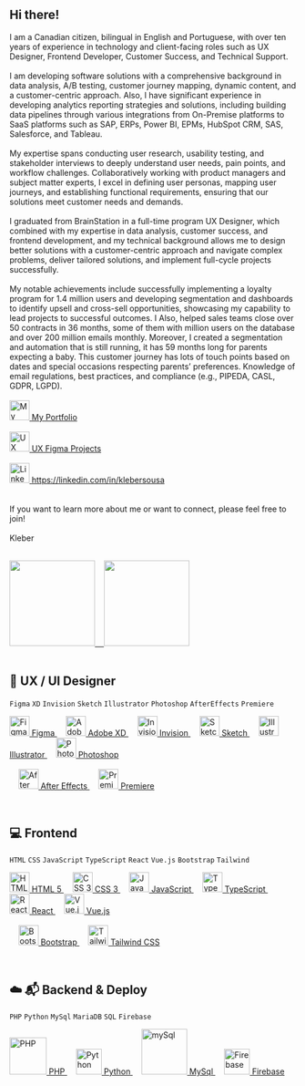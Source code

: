 ## Hi there!
I am a Canadian citizen, bilingual in English and Portuguese, with over ten years of experience in technology and client-facing roles such as UX Designer, Frontend Developer, Customer Success, and Technical Support.
<br />
<br />
I am developing software solutions with a comprehensive background in data analysis, A/B testing, customer journey mapping, dynamic content, and a customer-centric approach. Also, I have significant experience in developing analytics reporting strategies and solutions, including building data pipelines through various integrations from On-Premise platforms to SaaS platforms such as SAP, ERPs, Power BI, EPMs, HubSpot CRM, SAS, Salesforce, and Tableau.
<br />
<br />
My expertise spans conducting user research, usability testing, and stakeholder interviews to deeply understand user needs, pain points, and workflow challenges. Collaboratively working with product managers and subject matter experts, I excel in defining user personas, mapping user journeys, and establishing functional requirements, ensuring that our solutions meet customer needs and demands.
<br />
<br />
I graduated from BrainStation in a full-time program UX Designer, which combined with my expertise in data analysis, customer success, and frontend development, and my technical background allows me to design better solutions with a customer-centric approach and navigate complex problems, deliver tailored solutions, and implement full-cycle projects successfully.
<br />
<br />
My notable achievements include successfully implementing a loyalty program for 1.4 million users and developing segmentation and dashboards to identify upsell and cross-sell opportunities, showcasing my capability to lead projects to successful outcomes. I Also, helped sales teams close over 50 contracts in 36 months, some of them with million users on the database and over 200 million emails monthly. Moreover, I created a segmentation and automation that is still running, it has 59 months long for parents expecting a baby. This customer journey has lots of touch points based on dates and special occasions respecting parents’ preferences. Knowledge of email regulations, best practices, and compliance (e.g., PIPEDA, CASL, GDPR, LGPD).
<br />
<br />
  <a href="https://kbsousa-portfolio.web.app" target="_blank" rel="noreferrer">
    <img src="https://www.svgrepo.com/show/267862/portfolio.svg" alt="My Portfolio" title="My Portfolio" height="35"/> My Portfolio
  </a>
<br />
<br />
  <a href="https://github.com/kleber-smartdev/UX-Projects-Figma" target="_blank" rel="noreferrer">
    <img src="https://www.svgrepo.com/show/452202/figma.svg" alt="UX Figma Projects" title="UX Figma Projects" height="35"/> UX Figma Projects
  </a>
<br />
<br />
  <a href="https://linkedin.com/in/klebersousa" target="_blank" rel="noreferrer">
    <img src="https://www.svgrepo.com/show/448234/linkedin.svg" alt="Linkedin" title="Linkedin" height="35"/> https://linkedin.com/in/klebersousa
  </a>
<br />
<br />
<br />
If you want to learn more about me or want to connect, please feel free to join!
<br />
<br />
Kleber
<br />
<br />
<div>
  <a href="https://linkedin.com/in/klebersousa" target="_blank" rel="noreferrer">
  <img height="150em" src="https://github-readme-stats.vercel.app/api?username=kleber-smartdev&show_icons=true&theme=dark&include_all_commits=true&count_private=true"/>&nbsp;&nbsp;&nbsp;
  <img height="150em" src="https://github-readme-stats.vercel.app/api/top-langs/?username=kleber-smartdev&layout=compact&langs_count=7&theme=dark"/>
  </a>
</div>
<br />

## 📱 UX / UI Designer
```Figma``` ```XD``` ```Invision``` ```Sketch``` ```Illustrator``` ```Photoshop``` ```AfterEffects``` ```Premiere``` 
<p align="left"> 
  <a href="https://figma.com" target="_blank" rel="noreferrer">
    <img src="https://www.svgrepo.com/show/452202/figma.svg" alt="Figma" title="Figma" height="35"/> Figma
  </a>
  &nbsp;&nbsp;&nbsp;
  <a href="https://adobe.com/products/xd.html" target="_blank" rel="noreferrer">
    <img src="https://www.svgrepo.com/show/452151/adobe-xd.svg" alt="Adobe XD" title="Adobe XD" height="35"/> Adobe XD
  </a>
  &nbsp;&nbsp;&nbsp;
  <a href="https://invisionapp.com" target="_blank" rel="noreferrer">
    <img src="https://www.svgrepo.com/show/416512/creative-designer-invision.svg" alt="Invision" title="Invision" height="35"/> Invision
  </a>
  &nbsp;&nbsp;&nbsp;
  <a href="https://sketch.com" target="_blank" rel="noreferrer">
    <img src="https://www.svgrepo.com/show/354349/sketch.svg" alt="Sketch" title="Sketch" height="35"/> Sketch
  </a>
  &nbsp;&nbsp;&nbsp;
  <a href="https://adobe.com/in/products/illustrator.html" target="_blank" rel="noreferrer">
    <img src="https://www.svgrepo.com/show/41688/illustrator.svg" alt="Illustrator" title="Illustrator" height="35"/> Illustrator
  </a>
  &nbsp;&nbsp;&nbsp;
  <a href="https://adobe.com/in/products/photoshop.html" target="_blank" rel="noreferrer">
    <img src="https://www.svgrepo.com/show/373968/photoshop.svg" alt="Photoshop" title="Photoshop" height="35"/> Photoshop
  </a>
  <br />
  <br />
   &nbsp;&nbsp;&nbsp;
  <a href="https://adobe.com/in/products/aftereffects.html" target="_blank" rel="noreferrer">
    <img src="https://www.svgrepo.com/show/29736/after-effects.svg" alt="After Effects" title="After Effects" height="35"/> After Effects
  </a>
   &nbsp;&nbsp;&nbsp;
  <a href="https://www.adobe.com/in/products/premiere.html" target="_blank" rel="noreferrer">
    <img src="https://www.svgrepo.com/show/303185/premiere-cc-logo.svg" alt="Premiere" title="Premiere" height="35"/> Premiere
  </a>
</p>
<br />

## 💻 Frontend
```HTML``` ```CSS``` ```JavaScript``` ```TypeScript``` ```React``` ```Vue.js``` ```Bootstrap```  ```Tailwind```
<p align="left">
  <a href="https://w3schools.com/html" target="_blank" rel="noreferrer">
    <img src="https://www.svgrepo.com/show/373669/html.svg" alt="HTML 5" title="HTML 5" height="35"/> HTML 5
  </a>
  &nbsp;&nbsp;&nbsp;
  <a href="https://w3schools.com/css" target="_blank" rel="noreferrer">
    <img src="https://www.svgrepo.com/show/452185/css-3.svg" alt="CSS 3" title="CSS 3" height="35"/> CSS 3
  </a>
  &nbsp;&nbsp;&nbsp;
  <a href="https://developer.mozilla.org/docs/Web/JavaScript" target="_blank" rel="noreferrer">
    <img src="https://www.svgrepo.com/show/353925/javascript.svg" alt="JavaScript" title="JavaScript" height="35"/> JavaScript
  </a>
  &nbsp;&nbsp;&nbsp; 
  <a href="https://typescriptlang.org" target="_blank" rel="noreferrer">
    <img src="https://www.svgrepo.com/show/374146/typescript-official.svg" alt="TypeScript" title="TypeScript" height="35"/> TypeScript
  </a>
  &nbsp;&nbsp;&nbsp;
  <a href="https://reactjs.org" target="_blank" rel="noreferrer">
  <img src="https://www.svgrepo.com/show/303500/react-1-logo.svg" alt="React" title="React" height="35"/> React
  </a>
  &nbsp;&nbsp;&nbsp;
  <a href="https://vuejs.org/" target="_blank" rel="noreferrer">
    <img src="https://www.svgrepo.com/show/452130/vue.svg" alt="Vue.js" title="Vue.js" height="35"/> Vue.js
  </a>
  <br />
  <br />
  &nbsp;&nbsp;&nbsp;
  <a href="https://getbootstrap.com" target="_blank" rel="noreferrer">
    <img src="https://www.svgrepo.com/show/378490/bootstrap-fill.svg" alt="Bootstrap" title="Bootstrap" height="35"/> Bootstrap
  </a>
  &nbsp;&nbsp;&nbsp;
  <a href="https://tailwindcss.com" target="_blank" rel="noreferrer">
    <img src="https://www.svgrepo.com/show/374118/tailwind.svg" alt="Tailwind CSS" title="Tailwind CSS" height="35"/> Tailwind CSS
  </a>
</p>
<br />

## ☁️ 📬 Backend & Deploy
```PHP```  ```Python``` ```MySql``` ```MariaDB``` ```SQL``` ```Firebase```
<p align="left"> 
  <a href="https://php.net" target="_blank" rel="noreferrer">
    <img src="https://www.svgrepo.com/show/303208/php-1-logo.svg" alt="PHP" title="PHP" width="65"/> PHP
  </a>
  &nbsp;&nbsp;&nbsp;
  <a href="https://www.python.org" target="_blank" rel="noreferrer">
    <img src="https://www.svgrepo.com/show/452091/python.svg" alt="Python" title="Python" width="45"/> Python
  </a>
  &nbsp;&nbsp;&nbsp;
  <a href="https://mysql.com" target="_blank" rel="noreferrer">
    <img src="https://www.svgrepo.com/show/303251/mysql-logo.svg" alt="mySql" title="mySql" width="80"/> MySql
  </a>
  &nbsp;&nbsp;&nbsp;
  <a href="https://firebase.google.com" target="_blank" rel="noreferrer">
    <img src="https://www.svgrepo.com/show/353735/firebase.svg" alt="Firebase" title="Firebase" width="45"/> Firebase
  </a>
</p>
